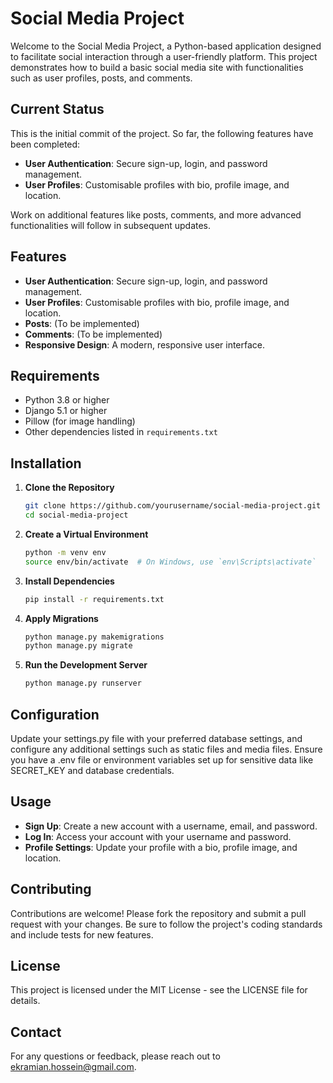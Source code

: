 # Social Media Project

Welcome to the Social Media Project, a Python-based application designed to facilitate social interaction through a user-friendly platform. This project demonstrates how to build a basic social media site with functionalities such as user profiles, posts, and comments.

## Current Status

This is the initial commit of the project. So far, the following features have been completed:

- **User Authentication**: Secure sign-up, login, and password management.
- **User Profiles**: Customisable profiles with bio, profile image, and location.

Work on additional features like posts, comments, and more advanced functionalities will follow in subsequent updates.

## Features

- **User Authentication**: Secure sign-up, login, and password management.
- **User Profiles**: Customisable profiles with bio, profile image, and location.
- **Posts**: (To be implemented)
- **Comments**: (To be implemented)
- **Responsive Design**: A modern, responsive user interface.

## Requirements

- Python 3.8 or higher
- Django 5.1 or higher
- Pillow (for image handling)
- Other dependencies listed in `requirements.txt`

## Installation

1. **Clone the Repository**

   ```bash
   git clone https://github.com/yourusername/social-media-project.git
   cd social-media-project
   ```

2. **Create a Virtual Environment**

    ```bash
    python -m venv env
    source env/bin/activate  # On Windows, use `env\Scripts\activate`
    ```

3. **Install Dependencies**

    ```bash
    pip install -r requirements.txt
    ```

4. **Apply Migrations**

    ```bash
    python manage.py makemigrations
    python manage.py migrate
    ```

5. **Run the Development Server**

    ```bash
    python manage.py runserver
    ```

## Configuration

Update your settings.py file with your preferred database settings, and configure any additional settings such as static files and media files.
Ensure you have a .env file or environment variables set up for sensitive data like SECRET_KEY and database credentials.

## Usage

- **Sign Up**: Create a new account with a username, email, and password.
- **Log In**: Access your account with your username and password.
- **Profile Settings**: Update your profile with a bio, profile image, and location.

## Contributing

Contributions are welcome! Please fork the repository and submit a pull request with your changes. Be sure to follow the project's coding standards and include tests for new features.

## License

This project is licensed under the MIT License - see the LICENSE file for details.

## Contact

For any questions or feedback, please reach out to ekramian.hossein@gmail.com.